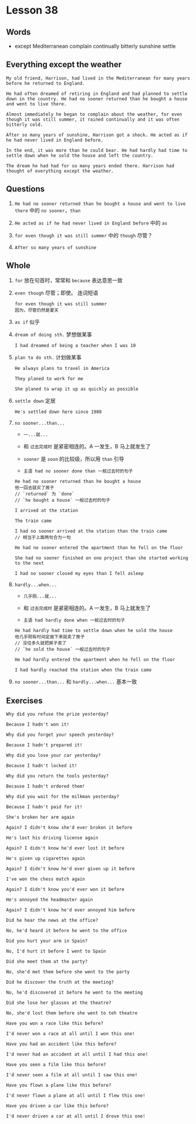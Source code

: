 # Lesson 38

## Words

- except Mediterranean complain continually bitterly sunshine settle

## Everything except the weather

```
My old friend, Harrison, had lived in the Mediterranean for many years before he returned to England.

He had often dreamed of retiring in England and had planned to settle down in the country. He had no sooner returned than he bought a house and went to live there.

Almost immediately he began to complain about the weather, for even though it was still summer, it rained continually and it was often bitterly cold.

After so many years of sunshine, Harrison got a shock. He acted as if he had never lived in England before.

In the end, it was more than he could bear. He had hardly had time to settle down when he sold the house and left the country.

The dream he had had for so many years ended there. Harrison had thought of everything except the weather.
```

## Questions

1. `He had no sooner returned than he bought a house and went to live there` 中的 `no sooner`，`than`

2. `He acted as if he had never lived in England before` 中的 `as`

3. `for even though it was still summer` 中的 `though` 尽管？

4. `After so many years of sunshine`

## Whole

1. `for` 放在句首时，常常和 `because` 表达意思一致

2. `even though` 尽管；即使。 连词短语

   ```
   for even though it was still summer
   因为，尽管仍然是夏天
   ```

3. `as if` 似乎
4. `dream of doing sth.` 梦想做某事

   ```
   I had dreamed of being a teacher when I was 10
   ```

5. `plan to do sth.` 计划做某事

   ```
   He always plans to travel in America

   They planed to work for me

   She planed to wrap it up as quickly as possible
   ```

6. `settle down` 定居

   ```
   He's settled down here since 1980
   ```

7. `no sooner...than...`

   - `一...就...`

   - 和 `过去完成时` 是紧密相连的。A 一发生，B 马上就发生了

   - `sooner` 是 `soon` 的比较级，所以用 `than` 引导

   - `主语 had no sooner done than 一般过去时的句子`

   ```
   He had no sooner returned than he bought a house
   他一回去就买了房子
   // `returned` 为 `done`
   // `he bought a house` 一般过去时的句子
   ```

   ```
   I arrived at the station

   The train came

   I had no sooner arrived at the station than the train came
   // 相当于上面两句合为一句
   ```

   ```
   He had no sooner entered the apartment than he fell on the floor

   She had no sooner finished on one project than she started working to the next

   I had no sooner closed my eyes than I fell asleep
   ```

8. `hardly...when...`

   - `几乎刚...就...`

   - 和 `过去完成时` 是紧密相连的。A 一发生，B 马上就发生了

   - `主语 had hardly done when 一般过去时的句子`

   ```
   He had hardly had time to settle down when he sold the house
   他几乎刚有时间定居下来就卖了房子
   // 没住多久就把房子卖了
   // `he sold the house` 一般过去时的句子
   ```

   ```
   He had hardly entered the apartment when he fell on the floor

   I had hardly reached the station when the train came
   ```

9. `no sooner...than...` 和 `hardly...when...` 基本一致

## Exercises

```
Why did you refuse the prize yesterday?

Because I hadn't won it!
```

```
Why did you forget your speech yesterday?

Because I hadn't prepared it!
```

```
Why did you lose your car yesterday?

Because I hadn't locked it!
```

```
Why did you return the tools yesterday?

Because I hadn't ordered them!
```

```
Why did you wait for the milkman yesterday?

Because I hadn't paid for it!
```

```
She's broken her arm again

Again? I didn't know she'd ever broken it before
```

```
He's lost his driving license again

Again? I didn't know he'd ever lost it before
```

```
He's given up cigarettes again

Again? I didn't know he'd ever given up it before
```

```
I've won the chess match again

Again? I didn't know you'd ever won it before
```

```
He's annoyed the headmaster again

Again? I didn't know he'd ever annoyed him before
```

```
Did he hear the news at the office?

No, he'd heard it before he went to the office
```

```
Did you hurt your arm in Spain?

No, I'd hurt it before I went to Spain
```

```
Did she meet them at the party?

No, she'd met them before she went to the party
```

```
Did he discover the truth at the meeting?

No, he'd discovered it before he went to the meeting
```

```
Did she lose her glasses at the theatre?

No, she'd lost them before she went to teh theatre
```

```
Have you won a race like this before?

I'd never won a race at all until I won this one!
```

```
Have you had an accident like this before?

I'd never had an accident at all until I had this one!
```

```
Have you seen a film like this before?

I'd never seen a film at all until I saw this one!
```

```
Have you flown a plane like this before?

I'd never flown a plane at all until I flew this one!
```

```
Have you driven a car like this before?

I'd never driven a car at all until I drove this one!
```
